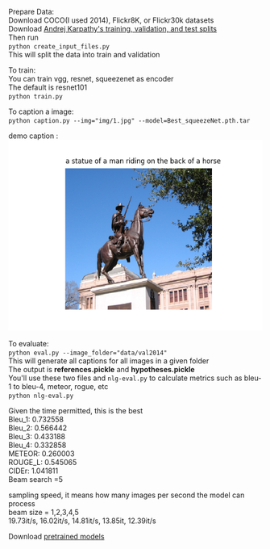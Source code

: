 Prepare Data:  
Download COCO(I used 2014), Flickr8K, or Flickr30k datasets  
Download [Andrej Karpathy's training, validation, and test splits](http://cs.stanford.edu/people/karpathy/deepimagesent/caption_datasets.zip)  
Then run   
`python create_input_files.py`  
This will split the data into train and validation

To train:  
You can train vgg, resnet, squeezenet as encoder   
The default is resnet101   
`python train.py`

To caption a image:  
`python caption.py --img="img/1.jpg" --model=Best_squeezeNet.pth.tar`

demo caption : ![demo video](img/caption_demo.png) 


To evaluate:  
`python eval.py --image_folder="data/val2014"`  
This will generate all captions for all images in a given folder  
The output is **references.pickle** and **hypotheses.pickle**   
You'll use these two files and `nlg-eval.py` to calculate metrics such as bleu-1 to bleu-4, meteor, rogue, etc  
`python nlg-eval.py`

Given the time permitted, this is the best   
Bleu_1: 0.732558  
Bleu_2: 0.566442  
Bleu_3: 0.433188  
Bleu_4: 0.332858  
METEOR: 0.260003  
ROUGE_L: 0.545065  
CIDEr: 1.041811  
Beam search =5  

sampling speed, it means how many images per second the model can process  
beam size = 1,2,3,4,5  
19.73it/s, 16.02it/s, 14.81it/s, 13.85it, 12.39it/s

Download [pretrained models](https://drive.google.com/drive/folders/12ndT_fOsoXrtPQnkXADNNSiG_ziYVQm0?usp=sharing)